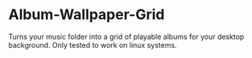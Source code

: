 # Album-Wallpaper-Grid
Turns your music folder into a grid of playable albums for your desktop background. Only tested to work on linux systems.
